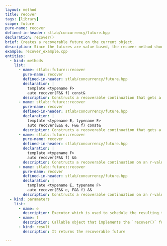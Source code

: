 ```yaml
---
layout: method
title: recover
tags: [library]
scope: future
pure-name: recover
defined-in-header: stlab/concurrency/future.hpp 
declaration: recover()
brief: Creates a recoverable future on the current object.
description: Since the futures are value based, the recover method should be used to do the error handling.    
example: recover_example.cpp
entities:
  - kind: methods
    list:
      - name: stlab::future::recover
        pure-name: recover
        defined-in-header: stlab/concurrency/future.hpp 
        declaration: |
          template <typename F> 
          auto recover(F&& f) const&
        description: Constructs a recoverable continuation that gets a `future<T>` passed. It uses the same executor as this.
      - name: stlab::future::recover
        pure-name: recover
        defined-in-header: stlab/concurrency/future.hpp 
        declaration: |
          template <typename E, typename F> 
          auto recover(E&& e, F&& f) const&
        description: Constructs a recoverable continuation that gets a `future<T>` passed. It uses the provided executor.
      - name: stlab::future::recover
        pure-name: recover
        defined-in-header: stlab/concurrency/future.hpp 
        declaration: |
          template <typename F>
          auto recover(F&& f) &&
        description: Constructs a recoverable continuation on an r-value future. It gets a `future<T>` passed. It uses the same executor as this.
      - name: stlab::future::recover
        pure-name: recover
        defined-in-header: stlab/concurrency/future.hpp 
        declaration: |
          template <typename E, typename F>
          auto recover(E&& e, F&& f) &&
        description: Constructs a recoverable continuation on an r-value future. It gets a `future<T>` passed. It uses the the provided executor.
  - kind: parameters
    list:
      - name: e
        description: Executor which is used to schedule the resulting task
      - name: f
        description: Callable object that implements the `recover()` function. Its parameter must be of type of this `future<T>` instance.
      - kind: result
        description: It returns the recoverable future

---
```

